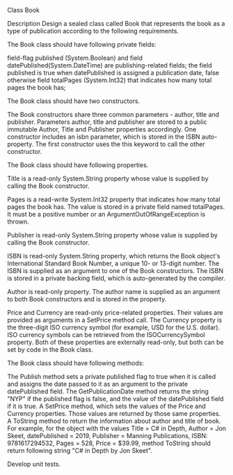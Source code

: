 Class Book

Description
Design a sealed class called Book that represents the book as a type of publication according to the following requirements.

The Book class should have following private fields:

field-flag published (System.Boolean) and field datePublished(System.DateTime) are publishing-related fields; the field published is true when datePublished is assigned a publication date, false otherwise
field totalPages (System.Int32) that indicates how many total pages the book has;


The Book class should have two constructors.

The Book constructors share three common parameters - author, title and publisher.
Parameters author, title and publisher are stored to a public immutable Author, Title and Publisher properties accordingly.
One constructor includes an isbn parameter, which is stored in the ISBN auto-property.
The first constructor uses the this keyword to call the other constructor.


The Book class should have following properties.


Title is a read-only System.String property whose value is supplied by calling the Book constructor.

Pages is a read-write System.Int32 property that indicates how many total pages the book has. The value is stored in a private field named totalPages. It must be a positive number or an ArgumentOutOfRangeException is thrown.

Publisher is read-only System.String property whose value is supplied by calling the Book constructor.

ISBN is read-only System.String property, which returns the Book object's International Standard Book Number, a unique 10- or 13-digit number. The ISBN is supplied as an argument to one of the Book constructors. The ISBN is stored in a private backing field, which is auto-generated by the compiler.

Author is read-only  property. The author name is supplied as an argument to both Book constructors and is stored in the property.

Price and Currency are read-only price-related properties. Their values are provided as arguments in a SetPrice method call. The Currency property is the three-digit ISO currency symbol (for example, USD for the U.S. dollar). ISO currency symbols can be retrieved from the ISOCurrencySymbol property. Both of these properties are externally read-only, but both can be set by code in the Book class.


The Book class should have following methods:

The Publish method sets a private published flag to true when it is called and assigns the date passed to it as an argument to the private datePublished field.
The GetPublicationDate method returns the string "NYP" if the published flag is false, and the value of the datePublished field if it is true.
A SetPrice method, which sets the values of the Price and Currency properties. Those values are returned by those same properties.
A ToString method to return the information about author and title of book. For example, for the object with the values Title = C# in Depth, Author = Jon Skeet, datePublished = 2019, Publisher = Manning Publications, ISBN: 9781617294532, Pages = 528, Price = $39.99, method ToString should return following string "C# in Depth by Jon Skeet".


Develop unit tests.
